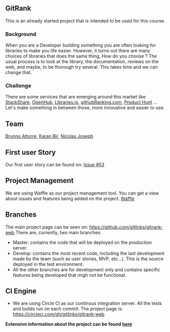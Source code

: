 GitRank
--------

This is an already started project that is intended to be used for this course.

### Background
When you are a Developer building something you are often looking for libraries to make you life easier. However, it turns out there are many choices of libraries that does the same thing, How do you choose ? The usual process is to look at the library, the documentation, reviews on the web, and maybe, to be thorough try several. This takes time and we can change that.

### Challenge
There are some services that are emerging around this market like [StackShare](http://stackshare.io/), [OpenHub](https://www.openhub.net/),
[Libraries.io](https://libraries.io/),
[githubRanking.com](githubranking.com), [Product Hunt](http://www.producthunt.com/) ... Let's make something in between those, more innovative and easier to use.

## Team
[Brunno Attorre](../people/brunno-attorre.md), [Karan Bir](../people/karan-bir.md), [Nicolas Joseph](../people/nicolas-joseph.md)

## First user Story
Our first user story can be found on: [Issue #53](https://github.com/gitlinks/gitrank-web/issues/53)

## Project Management
We are using Waffle as our project management tool. You can get a view about issues and features being added on the project. [Waffle](https://waffle.io/gitlinks/gitrank-web) 

## Branches
The main project page can be seen on: https://github.com/gitlinks/gitrank-web
There are, currently, two main branches:
- Master: contains the code that will be deployed on the production server.
- Develop: contains the most recent code, including the last development made by the team (such as user stories, MVP, etc...). This is the source deployed in the test environment.
- All the other branches are for development only and contains specific features being developed that migh not be functional.

## CI Engine
- We are using Circle CI as our continous integration server. All the tests and builds run on each commit. The project page is:
https://circleci.com/gh/gitlinks/gitrank-web


**Extensive information about the project can be found [here](https://github.com/gitlinks/github-rank-project)**
